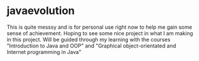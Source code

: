 # javaevolution
This is quite messsy and is for personal use right now to help me gain some sense of achievement. Hoping to see some nice project in what I am making in this project.
Will be guided through my learning with the courses "Introduction to Java and OOP" and "Graphical object-orientated and Internet programming in Java"
